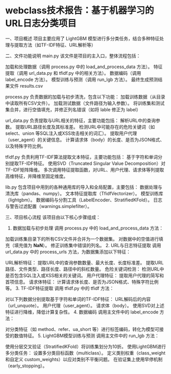 # webclass技术报告：基于机器学习的URL日志分类项目

一、项目概述
项目主要应用了 LightGBM 模型进行多分类任务，结合多种特征处理与提取方法（如TF-IDF特征、URL解析等）

二、文件功能说明
main.py
该文件是项目的主入口，整体流程包括：

加载和处理数据（调用 process.py 中的 load_and_process_data 方法）。
特征提取（调用 url_data.py 和 tfidf.py 中的相关方法）。
数据编码（调用 label_encode 方法）。
模型训练与预测（调用 run_lgb 方法）。
最终生成预测结果文件 results.csv

process.py
负责数据的加载与初步清洗，包含以下功能：
加载训练数据（从目录中读取所有CSV文件）。
加载测试数据（文件路径为输入参数）。
将训练集和测试集合并，进行空值填充，并修正列名错误（如将 lable 修正为 label）

url_data.py
负责提取与URL相关的特征，主要功能包括：
解析URL中的查询参数。
提取URL路径长度及其标准差。
检测URL中可能存在的危险关键词（如 select、union 等SQL注入或XSS攻击相关的词汇）。
提取用户代理（user_agent）的关键信息。
计算请求体（body）的长度、是否为JSON格式、以及特殊字符比例。

tfidf.py
负责利用TF-IDF算法提取文本特征，主要功能包括：
基于字符和单词分别提取TF-IDF特征。
使用SVD（Truncated Singular Value Decomposition）对TF-IDF矩阵降维。
多次调用特征提取函数，对URL、用户代理、请求体等列提取高维特征，并降维至固定维度。

lib.py
包含项目中用到的各种通用库的导入和全局配置，主要包括：
数据处理与清洗库（pandas、numpy）。
文本特征提取库（TfidfVectorizer）。
模型训练库（lightgbm）。
数据编码与分割工具（LabelEncoder、StratifiedKFold）。
日志与警告过滤配置（warnings.simplefilter）。

三、项目核心流程
该项目由以下核心步骤组成：
1. 数据加载与初步处理
调用 process.py 中的 load_and_process_data 方法：

加载训练集目录下的所有CSV文件并合并为一个数据集。
对数据中的空值进行填充（填充值为 __NaN__）。
修正训练集中错误的列名。
2. URL与日志特征提取
调用 url_data.py 中的 process_urls 方法，为数据集添加以下特征：

URL解析特征：
提取URL中的查询参数数量、最大长度、长度标准差。
提取URL路径、文件类型、路径长度、路径中的斜杠数量。
危险关键词检测：
检测URL中是否包含SQL注入或XSS相关的关键词。
用户代理特征：
提取用户代理的简写和首项信息。
请求体特征：
计算请求体长度、是否为JSON格式、特殊字符比例等。
3. TF-IDF特征提取
调用 tfidf.py 中的 tfidf 方法：

对以下列数据分别提取基于字符和单词的TF-IDF特征：
URL解码后的内容（url_unquote）。
用户代理（user_agent）。
请求体（body）。
使用SVD对上述特征进行降维，降低计算复杂性。
4. 数据编码
调用主文件中的 label_encode 方法：

对分类特征（如 method、refer、ua_short 等）进行标签编码，转化为模型可接受的数值特征。
5. LightGBM模型训练与预测
调用主文件中的 run_lgb 方法：

使用分层交叉验证（StratifiedKFold）将训练集划分为10折。
使用LightGBM进行多分类任务：
设置多分类目标函数（multiclass）。
定义类别权重（class_weight 和自定义 custom_weights）以应对类别不平衡问题。
在验证集上使用早停机制（early_stopping）。


